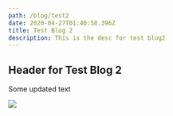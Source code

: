 ```yaml
---
path: /blog/test2
date: 2020-04-27T01:40:58.396Z
title: Test Blog 2
description: This is the desc for test blog2
---
```

## Header for Test Blog 2

Some updated text

![](assets/fake-news.jpg)